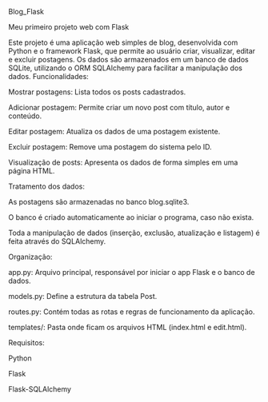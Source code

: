 Blog_Flask

Meu primeiro projeto web com Flask

Este projeto é uma aplicação web simples de blog, desenvolvida com Python e o framework Flask, que permite ao usuário criar, visualizar, editar e excluir postagens. Os dados são armazenados em um banco de dados SQLite, utilizando o ORM SQLAlchemy para facilitar a manipulação dos dados.
Funcionalidades:

Mostrar postagens: Lista todos os posts cadastrados.

Adicionar postagem: Permite criar um novo post com título, autor e conteúdo.

Editar postagem: Atualiza os dados de uma postagem existente.

Excluir postagem: Remove uma postagem do sistema pelo ID.

Visualização de posts: Apresenta os dados de forma simples em uma página HTML.

Tratamento dos dados:

As postagens são armazenadas no banco blog.sqlite3.

O banco é criado automaticamente ao iniciar o programa, caso não exista.

Toda a manipulação de dados (inserção, exclusão, atualização e listagem) é feita através do SQLAlchemy.

Organização:

app.py: Arquivo principal, responsável por iniciar o app Flask e o banco de dados.

models.py: Define a estrutura da tabela Post.

routes.py: Contém todas as rotas e regras de funcionamento da aplicação.

templates/: Pasta onde ficam os arquivos HTML (index.html e edit.html).

Requisitos:

Python 

Flask

Flask-SQLAlchemy

